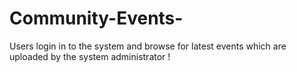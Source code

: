 # Community-Events-
Users login in to the system and browse for latest events which are uploaded by the system administrator !
